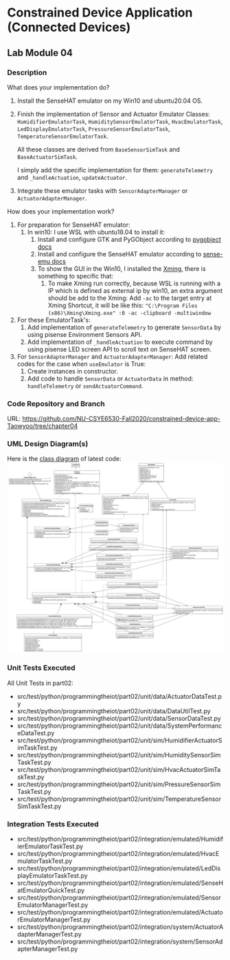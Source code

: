# Constrained Device Application (Connected Devices)

## Lab Module 04

### Description

<!-- NOTE: Include two full paragraphs describing your implementation approach by answering the questions listed below. -->

What does your implementation do? 

1. Install the SenseHAT emulator on my Win10 and ubuntu20.04 OS.
2. Finish the implementation of Sensor and Actuator Emulator Classes: `HumidifierEmulatorTask`, `HumiditySensorEmulatorTask`, `HvacEmulatorTask`, `LedDisplayEmulatorTask`, `PressureSensorEmulatorTask`, `TemperatureSensorEmulatorTask`.
    
    All these classes are derived from `BaseSensorSimTask` and `BaseActuatorSimTask`.
    
    I simply add the specific implementation for them: `generateTelemetry` and `_handleActuation`, `updateActuator`.

3. Integrate these emulator tasks with `SensorAdapterManager` or `ActuatorAdapterManager`.

How does your implementation work?

1. For preparation for SenseHAT emulator:
   1. In win10: I use WSL with ubuntu18.04 to install it:
      1. Install and configure GTK and PyGObject according to [pygobject docs](https://pygobject.readthedocs.io/en/latest/getting_started.html)
      2. Install and configure the SenseHAT emulator according to [sense-emu docs](https://sense-emu.readthedocs.io/en/v1.1/index.html)
      3. To show the GUI in the Win10, I installed the [Xming](http://www.straightrunning.com/XmingNotes/), there is something to specific that:
         1. To make Xming run correctly, because WSL is running with a IP which is defined as external ip by win10, an extra argument should be add to the Xming:
            Add `-ac` to the target entry at Xming Shortcut, it will be like this: `"C:\Program Files (x86)\Xming\Xming.exe" :0 -ac -clipboard -multiwindow`
2. For these EmulatorTask's:
   1. Add implementation of `generateTelemetry` to generate `SensorData` by using pisense Environment Sensors API.
   2. Add implementation of `_handleActuation` to execute command by using pisense LED screen API to scroll text on SenseHAT screen.
3. For `SensorAdapterManager` and `ActuatorAdapterManager`: Add related codes for the case when `useEmulator` is True:
      1. Create instances in constructor.
      2. Add code to handle `SensorData` or `ActuatorData` in method: `handleTelemetry` or `sendActuatorCommand`.

### Code Repository and Branch

<!-- NOTE: Be sure to include the branch (e.g. https://github.com/programming-the-iot/python-components/tree/alpha001). -->

URL: https://github.com/NU-CSYE6530-Fall2020/constrained-device-app-Taowyoo/tree/chapter04

### UML Design Diagram(s)

Here is the [class diagram](../../doc/UML/Lab04.svg) of latest code:
![Class Diagram Lab 4](../../doc/UML/Lab04.svg)
<!-- NOTE: Include one or more UML designs representing your solution. It's expected each
diagram you provide will look similar to, but not the same as, its counterpart in the
book [Programming the IoT](https://learning.oreilly.com/library/view/programming-the-internet/9781492081401/). -->


### Unit Tests Executed

All Unit Tests in part02:

- src/test/python/programmingtheiot/part02/unit/data/ActuatorDataTest.py
- src/test/python/programmingtheiot/part02/unit/data/DataUtilTest.py
- src/test/python/programmingtheiot/part02/unit/data/SensorDataTest.py
- src/test/python/programmingtheiot/part02/unit/data/SystemPerformanceDataTest.py
- src/test/python/programmingtheiot/part02/unit/sim/HumidifierActuatorSimTaskTest.py
- src/test/python/programmingtheiot/part02/unit/sim/HumiditySensorSimTaskTest.py
- src/test/python/programmingtheiot/part02/unit/sim/HvacActuatorSimTaskTest.py
- src/test/python/programmingtheiot/part02/unit/sim/PressureSensorSimTaskTest.py
- src/test/python/programmingtheiot/part02/unit/sim/TemperatureSensorSimTaskTest.py

### Integration Tests Executed

- src/test/python/programmingtheiot/part02/integration/emulated/HumidifierEmulatorTaskTest.py
- src/test/python/programmingtheiot/part02/integration/emulated/HvacEmulatorTaskTest.py
- src/test/python/programmingtheiot/part02/integration/emulated/LedDisplayEmulatorTaskTest.py
- src/test/python/programmingtheiot/part02/integration/emulated/SenseHatEmulatorQuickTest.py
- src/test/python/programmingtheiot/part02/integration/emulated/SensorEmulatorManagerTest.py
- src/test/python/programmingtheiot/part02/integration/emulated/ActuatorEmulatorManagerTest.py
- src/test/python/programmingtheiot/part02/integration/system/ActuatorAdapterManagerTest.py
- src/test/python/programmingtheiot/part02/integration/system/SensorAdapterManagerTest.py
